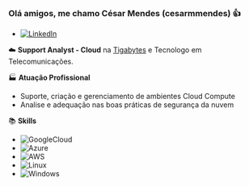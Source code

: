 ### Olá amigos, me chamo César Mendes (cesarmmendes) 👍
- [![LinkedIn](https://img.shields.io/badge/LinkedIn-0077B5?style=for-the-badge&logo=linkedin&logoColor=white)](https://www.linkedin.com/in/silvio-cesar-martins-mendes/)
  

☁️ **Support Analyst - Cloud** na [Tigabytes](https://www.tigabytes.com/br/) e Tecnologo em Telecomunicações.

🏭 **Atuação Profissional**
- Suporte, criação e gerenciamento de ambientes Cloud Compute
- Analise e adequação nas boas práticas de segurança da nuvem

📚 **Skills**
- ![GoogleCloud](https://img.shields.io/badge/GoogleCloud-%234285F4.svg?style=for-the-badge&logo=google-cloud&logoColor=white)
- ![Azure](https://img.shields.io/badge/Azure-blue?style=for-the-badge&logo=microsoft%20azure&logoColor=blue&labelColor=FFFFFF&link=https%3A%2F%2Fimages.app.goo.gl%2FK7PN1jYJd57x4q7A8)
- ![AWS](https://img.shields.io/badge/AWS-000.svg?style=for-the-badge&logo=amazon-aws&logoColor=white)
- ![Linux](https://img.shields.io/badge/Linux-000?style=for-the-badge&logo=linux&logoColor=FCC624)
- ![Windows](https://img.shields.io/badge/Windows-000?style=for-the-badge&logo=windows&logoColor=2CA5E0)
